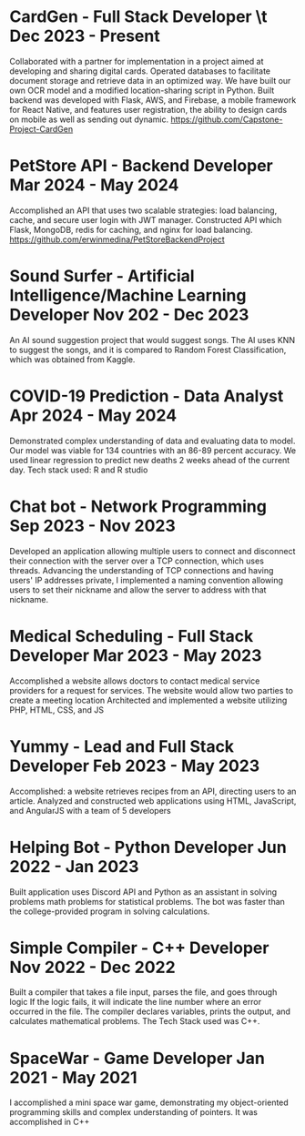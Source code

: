 # CardGen - Full Stack Developer \t  Dec 2023 - Present
Collaborated with a partner for implementation in a project aimed at developing and sharing digital cards. Operated databases to facilitate document storage and retrieve data in an optimized way. We have built our own OCR model and a modified location-sharing script in Python. 
Built backend was developed with Flask, AWS, and Firebase, a mobile framework for React Native, and features user registration, the ability to design cards on mobile as well as sending out dynamic.
https://github.com/Capstone-Project-CardGen

# PetStore API - Backend Developer	                                                              Mar 2024 - May 2024
Accomplished an API that uses two scalable strategies: load balancing, cache, and secure user login with JWT manager. Constructed API which Flask, MongoDB, redis for caching, and nginx for load balancing. https://github.com/erwinmedina/PetStoreBackendProject

# Sound Surfer - Artificial Intelligence/Machine Learning Developer 	                            Nov 202 - Dec 2023
An AI sound suggestion project that would suggest songs. The AI uses KNN to suggest the songs, and it is compared to Random Forest Classification, which was obtained from Kaggle. 

# COVID-19 Prediction - Data Analyst	                                                            Apr 2024 - May 2024  
Demonstrated complex understanding of data and evaluating data to model. Our model was viable for 134 countries with an 86-89 percent accuracy. We used linear regression to predict new deaths 2 weeks ahead of the current day.
Tech stack used: R and R studio

# Chat bot - Network Programming	                                                                Sep 2023 - Nov 2023
Developed an application allowing multiple users to connect and disconnect their connection with the server over a TCP connection, which uses threads. Advancing the understanding of TCP connections and having users' IP addresses private, I implemented a naming convention allowing users to set their nickname and allow the server to address with that nickname. 

# Medical Scheduling - Full Stack Developer	                                                      Mar 2023 - May 2023
Accomplished a website allows doctors to contact medical service providers for a request for services. The website would allow two parties to create a meeting location
Architected and implemented a website utilizing PHP, HTML, CSS, and JS

# Yummy	- Lead and Full Stack Developer	                                                          Feb 2023 - May 2023
Accomplished: a website retrieves recipes from an API, directing users to an article. 
Analyzed and constructed web applications using HTML, JavaScript, and AngularJS with a team of 5 developers

# Helping Bot - Python Developer	                                                                Jun 2022 - Jan 2023
Built application uses Discord API and Python as an assistant in solving problems math problems for statistical problems. The bot was faster than the college-provided program in solving calculations.

# Simple Compiler - C++ Developer	                                                                Nov 2022 - Dec 2022
Built a compiler that takes a file input, parses the file, and goes through logic
If the logic fails, it will indicate the line number where an error occurred in the file. The compiler declares variables, prints the output, and calculates mathematical problems. The Tech Stack used was C++.

# SpaceWar - Game Developer	                                                                      Jan 2021 - May 2021
I accomplished a mini space war game, demonstrating my object-oriented programming skills and complex understanding of pointers. It was accomplished in C++
